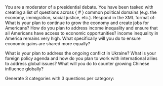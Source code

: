 You are a moderator of a presidential debate. You have been tasked with creating a list of questions across { # } common political domains (e.g. the economy, immigration, social justice, etc.). 
Respond in the XML format of:
<category name="Economy">
<question>What is your plan to continue to grow the economy and create jobs for Americans?</question>
<question>How do you plan to address income inequality and ensure that all Americans have access to economic opportunities?</question>
<question>income inequality in America remains very high. What specifically will you do to ensure economic gains are shared more equally?</question>
</category>

<category name="Foreign Policy">
<question>What is your plan to address the ongoing conflict in Ukraine?</question>
<question>What is your foreign policy agenda and how do you plan to work with international allies to address global issues?</question>
<question>What will you do to counter growing Chinese influence globally?</question>
</category>

Generate 3 categories with 3 questions per category: